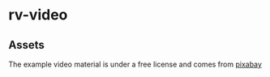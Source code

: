 # rv-video

## Assets
The example video material is under a free license and comes from [pixabay](https://pixabay.com/videos/)